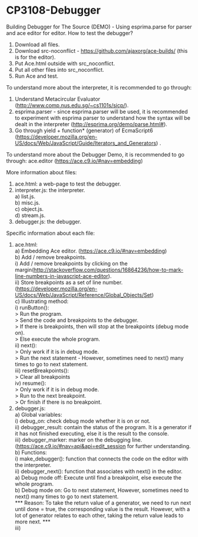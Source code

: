 # CP3108-Debugger
Building Debugger for The Source (DEMO) - Using esprima.parse for parser and ace editor for editor.
How to test the debugger?
1. Download all files.
2. Download src-noconflict - https://github.com/ajaxorg/ace-builds/ (this is for the editor).
3. Put Ace.html outside with src_noconflict.
4. Put all other files into src_noconflict.
5. Run Ace and test.

To understand more about the interpreter, it is recommended to go through:
1. Understand Metacircular Evaluator (http://www.comp.nus.edu.sg/~cs1101s/sicp/). 
2. esprima.parser - since esprima.parser will be used, it is recommended to experiment with esprima parser to understand how the syntax will be dealt in the interpreter (http://esprima.org/demo/parse.html#).
3. Go through yield + function* (generator) of EcmaScript6 (https://developer.mozilla.org/en-US/docs/Web/JavaScript/Guide/Iterators_and_Generators) .

To understand more about the Debugger Demo, it is recommended to go through:
ace.editor (https://ace.c9.io/#nav=embedding)

More information about files:
1. ace.html: a web-page to test the debugger.<br />
2. interpreter.js: the interpreter.<br />
    a) list.js.<br />
    b) misc.js.<br />
    c) object.js.<br />
    d) stream.js.<br />
3. debugger.js: the debugger.<br />

Specific information about each file:
1. ace.html:<br />
    a) Embedding Ace editor. (https://ace.c9.io/#nav=embedding)<br />
    b) Add / remove breakpoints. <br />
        i) Add / remove breakpoints by clicking on the margin(http://stackoverflow.com/questions/16864236/how-to-mark-line-numbers-in-javascript-ace-editor).<br />
        ii) Store breakpoints as a set of line number. (https://developer.mozilla.org/en-US/docs/Web/JavaScript/Reference/Global_Objects/Set) <br />
    c) Illustrating method:<br />
        i) runButton():<br />
          > Run the program.<br />
          > Send the code and breakpoints to the debugger.<br />
          > If there is breakpoints, then will stop at the breakpoints (debug mode on).<br />
          > Else execute the whole program.<br />
        ii) next():<br />
          > Only work if it is in debug mode.<br />
          > Run the next statement - However, sometimes need to next() many times to go to next statement.<br />
        iii) resetBreakpoints():<br />
          > Clear all breakpoints<br />
        iv) resume():<br />
          > Only work if it is in debug mode.<br />
          > Run to the next breakpoint.<br />
          > Or finish if there is no breakpoint.<br />
2. debugger.js:<br />
    a) Global variables:<br />
        i) debug_on: check debug mode whether it is on or not.<br />
        ii) debugger_result: contain the status of the program. It is a generator if it has not finished executing, else it is the result to the console.<br />
        iii) debugger_marker: marker on the debugging line. (https://ace.c9.io/#nav=api&api=edit_session for further understanding.<br />
    b) Functions:<br />
        i) make_debugger(): function that connects the code on the editor with the interpreter.<br />
        ii) debugger_next(): function that associates with next() in the editor.<br />
            a) Debug mode off: Execute until find a breakpoint, else execute the whole program.<br />
            b) Debug mode on: Go to next statement, However, sometimes need to next() many times to go to next statement.<br />
            *** Reason: To take the return value of a generator, we need to run next until done = true, the corresponding value is the result. However, with a lot of generator relates to each other, taking the return value leads to more next. ***<br />
        iii)    
